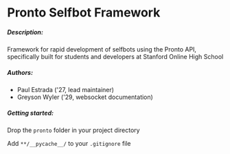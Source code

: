 # Pronto Selfbot Framework

##### Description:
Framework for rapid development of selfbots using the Pronto API, specifically built for students and developers at Stanford Online High School

##### Authors:

- Paul Estrada ('27, lead maintainer)
- Greyson Wyler ('29, websocket documentation)

##### Getting started:

Drop the `pronto` folder in your project directory

Add `**/__pycache__/` to your `.gitignore` file